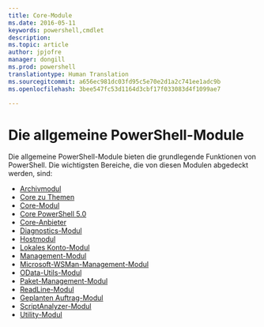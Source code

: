 ```yaml
---
title: Core-Module
ms.date: 2016-05-11
keywords: powershell,cmdlet
description: 
ms.topic: article
author: jpjofre
manager: dongill
ms.prod: powershell
translationtype: Human Translation
ms.sourcegitcommit: a656ec981dc03fd95c5e70e2d1a2c741ee1adc9b
ms.openlocfilehash: 3bee547fc53d1164d3cbf17f033083d4f1099ae7

---
```


#  Die allgemeine PowerShell-Module

Die allgemeine PowerShell-Module bieten die grundlegende Funktionen von PowerShell.
Die wichtigsten Bereiche, die von diesen Modulen abgedeckt werden, sind:

-  [Archivmodul](core-modules/Microsoft.PowerShell.Archive-Module.md)
-  [Core zu Themen](core-modules/Windows-PowerShell-Core-About-Topics.md)
-  [Core-Modul](core-modules/Microsoft.PowerShell.Core-Module.md)
-  [Core PowerShell 5.0](core-modules/Windows-PowerShell-5.0.md)
-  [Core-Anbieter](core-modules/Windows-PowerShell-Core-Providers.md)
-  [Diagnostics-Modul](core-modules/Microsoft.PowerShell.Diagnostics-Module.md)
-  [Hostmodul](core-modules/Microsoft.PowerShell.Host-Module.md)
-  [Lokales Konto-Modul](core-modules/PSLocalAccount5-Module.md)
-  [Management-Modul](core-modules/Microsoft.PowerShell.Management-Module.md)
-  [Microsoft-WSMan-Management-Modul](core-modules/Microsoft.WSMan.Management-Module.md)
-  [OData-Utils-Modul](core-modules/Microsoft.PowerShell.ODataUtils-Module.md)
-  [Paket-Management-Modul](core-modules/PackageManagement-Module.md)
-  [ReadLine-Modul](core-modules/PSReadline-Module.md)
-  [Geplanten Auftrag-Modul](core-modules/PSScheduledJob-Module.md)
-  [ScriptAnalyzer-Modul](core-modules/PSScriptAnalyzer-Module.md)
-  [Utility-Modul](core-modules/Microsoft.PowerShell.Utility-Module.md)



<!--HONumber=Oct16_HO1-->


